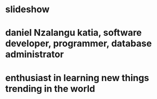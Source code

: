 # slideshow
# daniel Nzalangu katia, software developer, programmer, database administrator
# enthusiast in learning new things trending in the world
